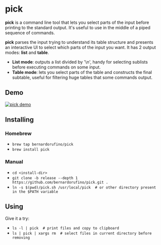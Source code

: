 # pick
**pick** is a command line tool that lets you select parts of the input before printing to the standard output. It's useful to use in the middle of a piped sequence of commands.

**pick** parses the input trying to understand its table structure and presents an interactive UI to select which parts of the input you want. It has 2 output modes: **list** and **table**. 

- **List mode**: outputs a list divided by '\n', handy for selecting sublists before executing commands on some input. 
- **Table mode**: lets you select parts of the table and constructs the final subtable, useful for filtering huge tables that some commands output.

## Demo

[![pick demo](http://img.youtube.com/vi/zH6DeXg5-TQ/0.jpg)](https://www.youtube.com/watch?v=zH6DeXg5-TQ)

## Installing

### Homebrew
* `brew tap bernardorufino/pick`
* `brew install pick`

### Manual
* `cd <install-dir>`
* `git clone -b release --depth 1 https://github.com/bernardorufino/pick.git .`
* `ln -s $(pwd)/pick.sh /usr/local/pick  # or other directory present in the $PATH variable`

## Using
Give it a try:
* `ls -l | pick  # print files and copy to clipboard`
* `ls | pick | xargs rm  # select files in current directory before removing`


